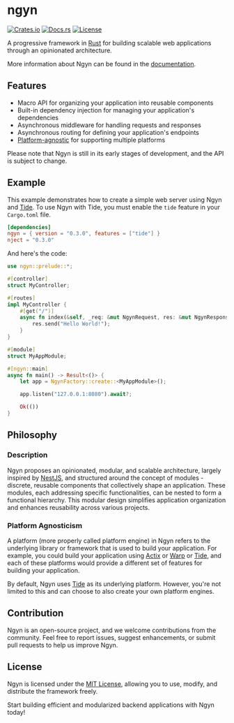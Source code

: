 # ngyn

[![Crates.io](https://img.shields.io/crates/v/ngyn.svg)](https://crates.io/crates/ngyn)
[![Docs.rs](https://docs.rs/ngyn/badge.svg)](https://docs.rs/ngyn)
[![License](https://img.shields.io/badge/license-MIT-blue.svg)](LICENSE)

A progressive framework in [Rust](https://www.rust-lang.org/) for building scalable web applications through an opinionated architecture.

More information about Ngyn can be found in the [documentation](https://docs.rs/ngyn).

## Features

- Macro API for organizing your application into reusable components
- Built-in dependency injection for managing your application's dependencies
- Asynchronous middleware for handling requests and responses
- Asynchronous routing for defining your application's endpoints
- [Platform-agnostic](#platform-agnosticism) for supporting multiple platforms

Please note that Ngyn is still in its early stages of development, and the API is subject to change.

## Example

This example demonstrates how to create a simple web server using Ngyn and [Tide](https://docs.rs/tide). To use Ngyn with Tide, you must enable the `tide` feature in your `Cargo.toml` file.

```toml
[dependencies]
ngyn = { version = "0.3.0", features = ["tide"] }
nject = "0.3.0"
```

And here's the code:

```rust
use ngyn::prelude::*;

#[controller]
struct MyController;

#[routes]
impl MyController {
    #[get("/")]
    async fn index(&self, _req: &mut NgynRequest, res: &mut NgynResponse) {
        res.send("Hello World!");
    }
}

#[module]
struct MyAppModule;

#[ngyn::main]
async fn main() -> Result<()> {
    let app = NgynFactory::create::<MyAppModule>();

    app.listen("127.0.0.1:8080").await?;

    Ok(())
}
```

## Philosophy

### Description

Ngyn proposes an opinionated, modular, and scalable architecture, largely inspired by [NestJS](https://nestjs.com/), and structured around the concept of modules - discrete, reusable components that collectively shape an application. These modules, each addressing specific functionalities, can be nested to form a functional hierarchy. This modular design simplifies application organization and enhances reusability across various projects.

### Platform Agnosticism

A platform (more properly called platform engine) in Ngyn refers to the underlying library or framework that is used to build your application. For example, you could build your application using [Actix](https://actix.rs/) or [Warp](https://docs.rs/warp) or [Tide](https://docs.rs/tide), and each of these platforms would provide a different set of features for building your application.

By default, Ngyn uses [Tide](https://docs.rs/tide) as its underlying platform. However, you're not limited to this and can choose to also create your own platform engines.

## Contribution

Ngyn is an open-source project, and we welcome contributions from the community. Feel free to report issues, suggest enhancements, or submit pull requests to help us improve Ngyn.

## License

Ngyn is licensed under the [MIT License](LICENSE), allowing you to use, modify, and distribute the framework freely.

Start building efficient and modularized backend applications with Ngyn today!